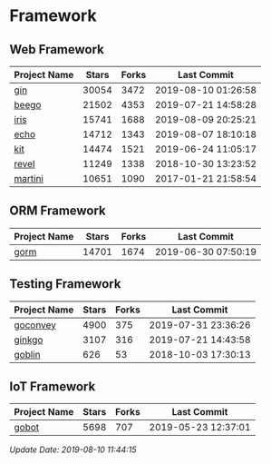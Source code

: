 # Framework

## Web Framework

| Project Name | Stars | Forks | Last Commit |
| ------------ | ----- | ----- | ----------- |
| [gin](https://github.com/gin-gonic/gin) | 30054 | 3472 | 2019-08-10 01:26:58 |
| [beego](https://github.com/astaxie/beego) | 21502 | 4353 | 2019-07-21 14:58:28 |
| [iris](https://github.com/kataras/iris) | 15741 | 1688 | 2019-08-09 20:25:21 |
| [echo](https://github.com/labstack/echo) | 14712 | 1343 | 2019-08-07 18:10:18 |
| [kit](https://github.com/go-kit/kit) | 14474 | 1521 | 2019-06-24 11:05:17 |
| [revel](https://github.com/revel/revel) | 11249 | 1338 | 2018-10-30 13:23:52 |
| [martini](https://github.com/go-martini/martini) | 10651 | 1090 | 2017-01-21 21:58:54 |

## ORM Framework

| Project Name | Stars | Forks | Last Commit |
| ------------ | ----- | ----- | ----------- |
| [gorm](https://github.com/jinzhu/gorm) | 14701 | 1674 | 2019-06-30 07:50:19 |

## Testing Framework

| Project Name | Stars | Forks | Last Commit |
| ------------ | ----- | ----- | ----------- |
| [goconvey](https://github.com/smartystreets/goconvey) | 4900 | 375 | 2019-07-31 23:36:26 |
| [ginkgo](https://github.com/onsi/ginkgo) | 3107 | 316 | 2019-07-21 14:43:58 |
| [goblin](https://github.com/franela/goblin) | 626 | 53 | 2018-10-03 17:30:13 |

## IoT Framework

| Project Name | Stars | Forks | Last Commit |
| ------------ | ----- | ----- | ----------- |
| [gobot](https://github.com/hybridgroup/gobot) | 5698 | 707 | 2019-05-23 12:37:01 |

*Update Date: 2019-08-10 11:44:15*